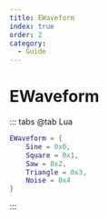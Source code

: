 ```yaml
---
title: EWaveform
index: true
order: 2
category:
  - Guide
---
```


# EWaveform
::: tabs
@tab Lua
```lua
EWaveform = {
    Sine = 0x0,
    Square = 0x1,
    Saw = 0x2,
    Triangle = 0x3,
    Noise = 0x4
}
```
:::